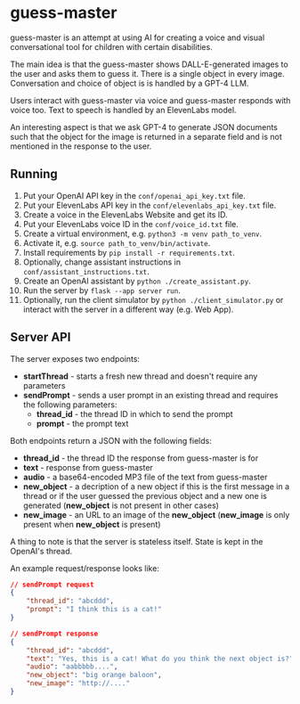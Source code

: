 # guess-master

guess-master is an attempt at using AI for creating a voice and visual conversational tool for children with
certain disabilities.

The main idea is that the guess-master shows DALL-E-generated images to the user and asks them to guess it.
There is a single object in every image. Conversation and choice of object is is handled by a GPT-4 LLM.

Users interact with guess-master via voice and guess-master responds with voice too. Text to speech
is handled by an ElevenLabs model.

An interesting aspect is that we ask GPT-4 to generate JSON documents such that the object
for the image is returned in a separate field and is not mentioned in the response to the user.

## Running
1. Put your OpenAI API key in the `conf/openai_api_key.txt` file.
2. Put your ElevenLabs API key in the `conf/elevenlabs_api_key.txt` file.
3. Create a voice in the ElevenLabs Website and get its ID.
4. Put your ElevenLabs voice ID in the `conf/voice_id.txt` file.
5. Create a virtual environment, e.g. `python3 -m venv path_to_venv`.
6. Activate it, e.g. `source path_to_venv/bin/activate`.
7. Install requirements by `pip install -r requirements.txt`.
8. Optionally, change assistant instructions in `conf/assistant_instructions.txt`.
9. Create an OpenAI assistant by `python ./create_assistant.py`. 
10. Run the server by `flask --app server run`. 
11. Optionally, run the client simulator by `python ./client_simulator.py` or interact with the server in a different way (e.g. Web App).

## Server API

The server exposes two endpoints:
 - **startThread** - starts a fresh new thread and doesn't require any parameters
 - **sendPrompt** - sends a user prompt in an existing thread and requires the following parameters:
    - **thread_id** - the thread ID in which to send the prompt
    - **prompt** - the prompt text

Both endpoints return a JSON with the following fields:
 - **thread_id** - the thread ID the response from guess-master is for
 - **text** - response from guess-master
 - **audio** - a base64-encoded MP3 file of the text from guess-master
 - **new_object** - a decription of a new object if this is the first message in a thread or if the user guessed the previous object and a new one is generated (**new_object** is not present in other cases)
 - **new_image** - an URL to an image of the **new_object** (**new_image** is only present when **new_object** is present)

A thing to note is that the server is stateless itself. State is kept in the OpenAI's thread.

An example request/response looks like:
```json
// sendPrompt request
{
    "thread_id": "abcddd",
    "prompt": "I think this is a cat!"
}

// sendPrompt response
{
    "thread_id": "abcddd",
    "text": "Yes, this is a cat! What do you think the next object is?",
    "audio": "aabbbbb....",
    "new_object": "big orange baloon",
    "new_image": "http://...."
}
```

